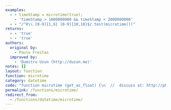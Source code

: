 ```yaml
---
examples:
  - - timeStamp = microtime(true);
    - 'timeStamp > 1000000000 && timeStamp < 2000000000'
  - - "/^0\\.[0-9]{1,6} [0-9]{10,10}$/.test(microtime())"
returns:
  - - 'true'
  - - 'true'
authors:
  original by:
    - Paulo Freitas
  improved by:
    - 'Dumitru Uzun (http://duzun.me)'
notes: []
layout: function
function: microtime
category: datetime
code: "function microtime (get_as_float) {\n  //  discuss at: http://phpjs.org/functions/microtime/\n  // original by: Paulo Freitas\n  // improved by: Dumitru Uzun (http://duzun.me)\n  //   example 1: timeStamp = microtime(true);\n  //   example 1: timeStamp > 1000000000 && timeStamp < 2000000000\n  //   returns 1: true\n  //   example 2: /^0\\.[0-9]{1,6} [0-9]{10,10}$/.test(microtime())\n  //   returns 2: true\n\n  if (typeof performance !== 'undefined' && performance.now) {\n    var now = (performance.now() + performance.timing.navigationStart) / 1e3\n    if (get_as_float) return now\n\n    // Math.round(now)\n    var s = now | 0\n    return (Math.round((now - s) * 1e6) / 1e6) + ' ' + s\n  } else {\n    var now = (Date.now ? Date.now() : new Date()\n      .getTime()) / 1e3\n    if (get_as_float) return now\n\n    // Math.round(now)\n    var s = now | 0\n    return (Math.round((now - s) * 1e3) / 1e3) + ' ' + s\n  }\n}\n"
permalink: /functions/microtime/
redirect_from:
  - /functions/datetime/microtime/
---
```


<!-- WARNING! This file is auto generated by `npm run web:inject`, do not edit by hand -->
